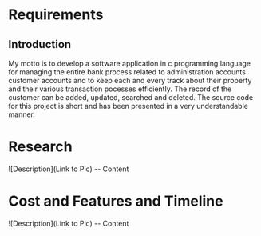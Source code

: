 # Requirements

## Introduction

My motto is to develop a software application in c programming language for managing the entire bank process related to administration accounts customer accounts and to keep each and every track about their property and their various transaction pocesses efficiently. The record of the customer can be added, updated, searched and deleted. The source code for this project is short and has been presented in a very understandable manner.

# Research

![Description](Link to Pic) -- Content

# Cost and Features and Timeline

![Description](Link to Pic) -- Content


